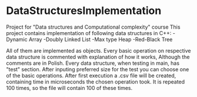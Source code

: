 # DataStructuresImplementation
Project for "Data structures and Computational complexity" course
This project contains implementation of following data structures in C++:
-Dynamic Array
-Doubly Linked List
-Max type Heap
-Red-Black Tree

All of them are implemented as objects.
Every basic operation on respective data structure is commented with explanation of how it works,
Although the comments are in Polish.
Every data structure, when testing in main, has "test" section. After inputing preferred size for the test
you can choose one of the basic operations. After first execution a .csv file will be created, containing time
in microseconds the chosen operation took. It is repeated 100 times, so the file will contain 100 of these times.
